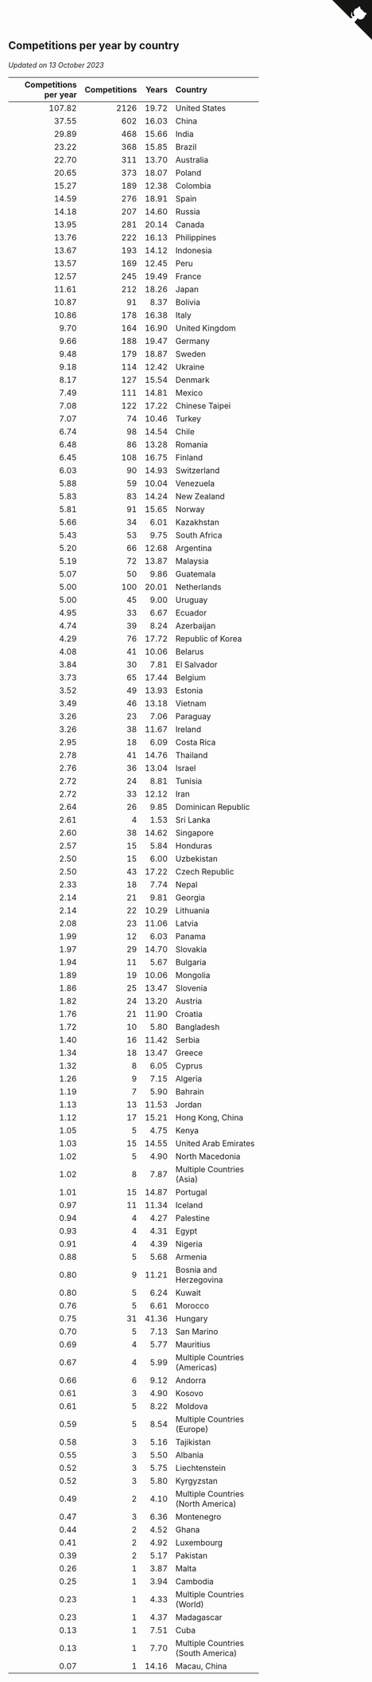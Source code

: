 ## Competitions per year by country

*Updated on 13 October 2023*

| Competitions per year | Competitions | Years | Country |
| ---: | ---: | ---: | :--- |
| 107.82 | 2126 | 19.72 | United States |
| 37.55 | 602 | 16.03 | China |
| 29.89 | 468 | 15.66 | India |
| 23.22 | 368 | 15.85 | Brazil |
| 22.70 | 311 | 13.70 | Australia |
| 20.65 | 373 | 18.07 | Poland |
| 15.27 | 189 | 12.38 | Colombia |
| 14.59 | 276 | 18.91 | Spain |
| 14.18 | 207 | 14.60 | Russia |
| 13.95 | 281 | 20.14 | Canada |
| 13.76 | 222 | 16.13 | Philippines |
| 13.67 | 193 | 14.12 | Indonesia |
| 13.57 | 169 | 12.45 | Peru |
| 12.57 | 245 | 19.49 | France |
| 11.61 | 212 | 18.26 | Japan |
| 10.87 | 91 | 8.37 | Bolivia |
| 10.86 | 178 | 16.38 | Italy |
| 9.70 | 164 | 16.90 | United Kingdom |
| 9.66 | 188 | 19.47 | Germany |
| 9.48 | 179 | 18.87 | Sweden |
| 9.18 | 114 | 12.42 | Ukraine |
| 8.17 | 127 | 15.54 | Denmark |
| 7.49 | 111 | 14.81 | Mexico |
| 7.08 | 122 | 17.22 | Chinese Taipei |
| 7.07 | 74 | 10.46 | Turkey |
| 6.74 | 98 | 14.54 | Chile |
| 6.48 | 86 | 13.28 | Romania |
| 6.45 | 108 | 16.75 | Finland |
| 6.03 | 90 | 14.93 | Switzerland |
| 5.88 | 59 | 10.04 | Venezuela |
| 5.83 | 83 | 14.24 | New Zealand |
| 5.81 | 91 | 15.65 | Norway |
| 5.66 | 34 | 6.01 | Kazakhstan |
| 5.43 | 53 | 9.75 | South Africa |
| 5.20 | 66 | 12.68 | Argentina |
| 5.19 | 72 | 13.87 | Malaysia |
| 5.07 | 50 | 9.86 | Guatemala |
| 5.00 | 100 | 20.01 | Netherlands |
| 5.00 | 45 | 9.00 | Uruguay |
| 4.95 | 33 | 6.67 | Ecuador |
| 4.74 | 39 | 8.24 | Azerbaijan |
| 4.29 | 76 | 17.72 | Republic of Korea |
| 4.08 | 41 | 10.06 | Belarus |
| 3.84 | 30 | 7.81 | El Salvador |
| 3.73 | 65 | 17.44 | Belgium |
| 3.52 | 49 | 13.93 | Estonia |
| 3.49 | 46 | 13.18 | Vietnam |
| 3.26 | 23 | 7.06 | Paraguay |
| 3.26 | 38 | 11.67 | Ireland |
| 2.95 | 18 | 6.09 | Costa Rica |
| 2.78 | 41 | 14.76 | Thailand |
| 2.76 | 36 | 13.04 | Israel |
| 2.72 | 24 | 8.81 | Tunisia |
| 2.72 | 33 | 12.12 | Iran |
| 2.64 | 26 | 9.85 | Dominican Republic |
| 2.61 | 4 | 1.53 | Sri Lanka |
| 2.60 | 38 | 14.62 | Singapore |
| 2.57 | 15 | 5.84 | Honduras |
| 2.50 | 15 | 6.00 | Uzbekistan |
| 2.50 | 43 | 17.22 | Czech Republic |
| 2.33 | 18 | 7.74 | Nepal |
| 2.14 | 21 | 9.81 | Georgia |
| 2.14 | 22 | 10.29 | Lithuania |
| 2.08 | 23 | 11.06 | Latvia |
| 1.99 | 12 | 6.03 | Panama |
| 1.97 | 29 | 14.70 | Slovakia |
| 1.94 | 11 | 5.67 | Bulgaria |
| 1.89 | 19 | 10.06 | Mongolia |
| 1.86 | 25 | 13.47 | Slovenia |
| 1.82 | 24 | 13.20 | Austria |
| 1.76 | 21 | 11.90 | Croatia |
| 1.72 | 10 | 5.80 | Bangladesh |
| 1.40 | 16 | 11.42 | Serbia |
| 1.34 | 18 | 13.47 | Greece |
| 1.32 | 8 | 6.05 | Cyprus |
| 1.26 | 9 | 7.15 | Algeria |
| 1.19 | 7 | 5.90 | Bahrain |
| 1.13 | 13 | 11.53 | Jordan |
| 1.12 | 17 | 15.21 | Hong Kong, China |
| 1.05 | 5 | 4.75 | Kenya |
| 1.03 | 15 | 14.55 | United Arab Emirates |
| 1.02 | 5 | 4.90 | North Macedonia |
| 1.02 | 8 | 7.87 | Multiple Countries (Asia) |
| 1.01 | 15 | 14.87 | Portugal |
| 0.97 | 11 | 11.34 | Iceland |
| 0.94 | 4 | 4.27 | Palestine |
| 0.93 | 4 | 4.31 | Egypt |
| 0.91 | 4 | 4.39 | Nigeria |
| 0.88 | 5 | 5.68 | Armenia |
| 0.80 | 9 | 11.21 | Bosnia and Herzegovina |
| 0.80 | 5 | 6.24 | Kuwait |
| 0.76 | 5 | 6.61 | Morocco |
| 0.75 | 31 | 41.36 | Hungary |
| 0.70 | 5 | 7.13 | San Marino |
| 0.69 | 4 | 5.77 | Mauritius |
| 0.67 | 4 | 5.99 | Multiple Countries (Americas) |
| 0.66 | 6 | 9.12 | Andorra |
| 0.61 | 3 | 4.90 | Kosovo |
| 0.61 | 5 | 8.22 | Moldova |
| 0.59 | 5 | 8.54 | Multiple Countries (Europe) |
| 0.58 | 3 | 5.16 | Tajikistan |
| 0.55 | 3 | 5.50 | Albania |
| 0.52 | 3 | 5.75 | Liechtenstein |
| 0.52 | 3 | 5.80 | Kyrgyzstan |
| 0.49 | 2 | 4.10 | Multiple Countries (North America) |
| 0.47 | 3 | 6.36 | Montenegro |
| 0.44 | 2 | 4.52 | Ghana |
| 0.41 | 2 | 4.92 | Luxembourg |
| 0.39 | 2 | 5.17 | Pakistan |
| 0.26 | 1 | 3.87 | Malta |
| 0.25 | 1 | 3.94 | Cambodia |
| 0.23 | 1 | 4.33 | Multiple Countries (World) |
| 0.23 | 1 | 4.37 | Madagascar |
| 0.13 | 1 | 7.51 | Cuba |
| 0.13 | 1 | 7.70 | Multiple Countries (South America) |
| 0.07 | 1 | 14.16 | Macau, China |


<a href="https://github.com/jonatanklosko/wca_statistics" class="github-corner" aria-label="View source on Github"><svg width="80" height="80" viewBox="0 0 250 250" style="fill:#151513; color:#fff; position: absolute; top: 0; border: 0; right: 0;" aria-hidden="true"><path d="M0,0 L115,115 L130,115 L142,142 L250,250 L250,0 Z"></path><path d="M128.3,109.0 C113.8,99.7 119.0,89.6 119.0,89.6 C122.0,82.7 120.5,78.6 120.5,78.6 C119.2,72.0 123.4,76.3 123.4,76.3 C127.3,80.9 125.5,87.3 125.5,87.3 C122.9,97.6 130.6,101.9 134.4,103.2" fill="currentColor" style="transform-origin: 130px 106px;" class="octo-arm"></path><path d="M115.0,115.0 C114.9,115.1 118.7,116.5 119.8,115.4 L133.7,101.6 C136.9,99.2 139.9,98.4 142.2,98.6 C133.8,88.0 127.5,74.4 143.8,58.0 C148.5,53.4 154.0,51.2 159.7,51.0 C160.3,49.4 163.2,43.6 171.4,40.1 C171.4,40.1 176.1,42.5 178.8,56.2 C183.1,58.6 187.2,61.8 190.9,65.4 C194.5,69.0 197.7,73.2 200.1,77.6 C213.8,80.2 216.3,84.9 216.3,84.9 C212.7,93.1 206.9,96.0 205.4,96.6 C205.1,102.4 203.0,107.8 198.3,112.5 C181.9,128.9 168.3,122.5 157.7,114.1 C157.9,116.9 156.7,120.9 152.7,124.9 L141.0,136.5 C139.8,137.7 141.6,141.9 141.8,141.8 Z" fill="currentColor" class="octo-body"></path></svg></a><style>.github-corner:hover .octo-arm{animation:octocat-wave 560ms ease-in-out}@keyframes octocat-wave{0%,100%{transform:rotate(0)}20%,60%{transform:rotate(-25deg)}40%,80%{transform:rotate(10deg)}}@media (max-width:500px){.github-corner:hover .octo-arm{animation:none}.github-corner .octo-arm{animation:octocat-wave 560ms ease-in-out}}</style>
